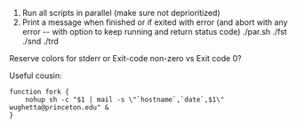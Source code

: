 1) Run all scripts in parallel (make sure not deprioritized)
2) Print a message when finished or if exited with error (and abort with any error -- with option to keep running and return status code)
./par.sh ./fst ./snd ./trd


Reserve colors for stderr or Exit-code non-zero vs Exit code 0?


Useful cousin:

```
function fork {
    nohup sh -c "$1 | mail -s \"`hostname`,`date`,$1\" wughetta@princeton.edu" &
}
```
